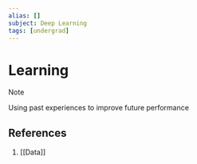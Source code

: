 ```yaml
---
alias: []
subject: Deep Learning
tags: [undergrad]
---
```

# Learning

>[!note]
> Using past experiences to improve future performance

## References
1. [[Data]]
